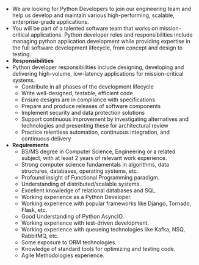 - We are looking for Python Developers to join our engineering team and help us develop and maintain various high-performing, scalable, enterprise-grade applications.
- You will be part of a talented software team that works on mission-critical applications. Python developer roles and responsibilities include managing python application development while providing expertise in the full software development lifecycle, from concept and design to testing.
- **Responsibilities**
- Python developer responsibilities include designing, developing and delivering high-volume, low-latency applications for mission-critical systems.
    - Contribute in all phases of the development lifecycle
    - Write well-designed, testable, efficient code
    - Ensure designs are in compliance with specifications
    - Prepare and produce releases of software components
    - Implement security and data protection solutions
    - Support continuous improvement by investigating alternatives and technologies and presenting these for architectural review
    - Practice relentless automation, continuous integration, and continuous delivery
- **Requirements**
    - BS/MS degree in Computer Science, Engineering or a related subject, with at least 2 years of relevant work experience.
    - Strong computer science fundamentals in algorithms, data structures, databases, operating systems, etc.
    - Profound insight of Functional Programming paradigm.
    - Understanding of distributed/scalable systems.
    - Excellent knowledge of relational databases and SQL.
    - Working experience as a Python Developer.
    - Working experience with popular frameworks like Django, Tornado, Flask, etc.
    - Good Understanding of Python AsyncIO.
    - Working experience with test-driven development.
    - Working experience with queueing technologies like Kafka, NSQ, RabbitMQ, etc.
    - Some exposure to ORM technologies.
    - Knowledge of standard tools for optimizing and testing code.
    - Agile Methodologies experience.
